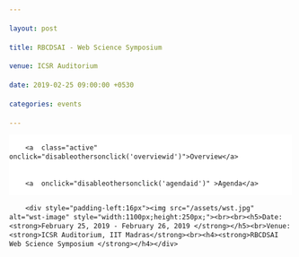 ```yaml
---

layout: post

title: RBCDSAI - Web Science Symposium

venue: ICSR Auditorium

date: 2019-02-25 09:00:00 +0530

categories: events

---
```




<html>

<head>

<meta name="viewport" content="width=device-width, initial-scale=1">

<style>

body {

  margin: 0;

  font-family: "Times New Roman", Times, serif;

}



.topnav {

  overflow: hidden;

  background-color: #ffffff;

}



.topnav a {

  float: left;

  color: #c0c0c0;

  text-align: center;

  padding: 7px 8px;

  text-decoration: none;

  font-size: 18px;

  

}



.topnav a:hover {

  background-color: #ffffff;

  color: black;

}



.topnav a.active {

  background-color: #ffffff;

  color: black;

}

</style>

 <script>


        function makeitactiveonload() {


             document.getElementById('dynamiccontent').innerHTML = '<div style="padding-left:16px"><img src="/assets/wst.jpg" alt="wst-image" style="width:1100px;height:250px;"><br><br>h5>Date: <strong>February 25, 2019 - February 26, 2019 </strong></h5><br>Venue: <strong>ICSR Auditorium, IIT Madras</strong><br><h4><strong>RBCDSAI Web Science Symposium </strong></h4></div>'


        }


        function disableothersonclick(elementtoactive) {


            if(elementtoactive == 'overviewid')


            {


                document.getElementById('dynamiccontent').innerHTML = '<div style="padding-left:16px"><img src="/assets/wst.jpg" alt="wst-image" style="width:1100px;height:250px;"><br><br><h5>Date: <strong>February 25, 2019 - February 26, 2019 </strong></h5><br>Venue: <strong>ICSR Auditorium, IIT Madras</strong><br><h4><strong>RBCDSAI Web Science Symposium </strong></h4></div>'


            }


            else 


            {


                document.getElementById('dynamiccontent').innerHTML = '<h3> align="center">Broad agenda as below. Further more details will be updated </h3><h4> align="center"><strong>Day 1: 25th February,2019 (Monday)</strong> </h4><table align="center"><tr><td>09:15 AM - 09:30 AM &nbsp;&nbsp;&nbsp;&nbsp;&nbsp;&nbsp;</td><td>Inauguration</td></tr><tr><td>09:30 AM - 10:30 AM &nbsp;&nbsp;&nbsp;&nbsp;&nbsp;&nbsp;</td> <td>Keynote Address: Wendy Hall</td></tr> <tr><td>10:30 AM - 11:00 AM&nbsp;&nbsp;&nbsp;&nbsp;&nbsp;&nbsp;</td><td>	Invited Talk 1</td></tr><tr><td>11:00 AM - 11:30 AM &nbsp;&nbsp;&nbsp;&nbsp;&nbsp;&nbsp;</td><td>Tea Break</td></tr><tr><td>11:30 AM - 12:00 PM &nbsp;&nbsp;&nbsp;&nbsp;&nbsp;&nbsp;</td><td>Invited Talk 2</td></tr><tr><td>12:00 PM - 12:30 PM &nbsp;&nbsp;&nbsp;&nbsp;&nbsp;&nbsp;</td><td>Invited Talk 3</td></tr><tr><td>12:30 PM - 02:00 PM &nbsp;&nbsp;&nbsp;&nbsp;&nbsp;&nbsp;</td><td>Lunch/Networking Time</td></tr><tr><td>02:00 PM - 03:00 PM &nbsp;&nbsp;&nbsp;&nbsp;&nbsp;&nbsp;</td><td>Keynote Address: JP Rangaswami</td></tr><tr><td>03:00 PM - 03:30 PM &nbsp;&nbsp;&nbsp;&nbsp;&nbsp;&nbsp;</td><td>Invited Talk 4</td></tr><tr><td>03:30 PM - 04:00 PM &nbsp;&nbsp;&nbsp;&nbsp;&nbsp;&nbsp;</td><td>Tea Break</td></tr><tr><td>04:00 PM - 04:30 PM &nbsp;&nbsp;&nbsp;&nbsp;&nbsp;&nbsp;</td><td>Poster Spotlights</td></tr><tr><td>04:30 PM - 06:00 PM &nbsp;&nbsp;&nbsp;&nbsp;&nbsp;&nbsp;</td> <td>Poster Session</td></tr><tr><td>06:00 PM - 07:00 PM &nbsp;&nbsp;&nbsp;&nbsp;&nbsp;&nbsp;</td><td>Networking</td></tr><tr><td>07:00 PM - 09:00 PM &nbsp;&nbsp;&nbsp;&nbsp;&nbsp;&nbsp;</td><td>Dinner, ICSR Dining hall</td></table><h4 align="center"><strong>Day 2: 26th February,2019 (Tuesday)</strong> </h4><table align="center"><tr><td>09:00 AM - 10:00 AM &nbsp;&nbsp;&nbsp;&nbsp;&nbsp;&nbsp;</td><td>Keynote Address: TBD</td></tr><tr><td>10:00 AM - 10:30 AM &nbsp;&nbsp;&nbsp;&nbsp;&nbsp;&nbsp;</td><td>Invited Talk 5</td></tr><tr><td>10:30 AM - 11:00 AM &nbsp;&nbsp;&nbsp;&nbsp;&nbsp;&nbsp;</td><td>Tea Break</td></tr><tr><td>11:00 AM - 11:30 AM &nbsp;&nbsp;&nbsp;&nbsp;&nbsp;&nbsp;</td><td>Invited Talk 6</td></tr><tr><td>11:30 AM - 12:00 PM &nbsp;&nbsp;&nbsp;&nbsp;&nbsp;&nbsp;</td><td>Invited Talk 7</td></tr><tr> <td>12:00 PM - 12:30 PM &nbsp;&nbsp;&nbsp;&nbsp;&nbsp;&nbsp;</td><td>Invited Talk 8</td></tr><tr> <td>12:30 PM - 02:00 PM &nbsp;&nbsp;&nbsp;&nbsp;&nbsp;&nbsp;</td> <td>Lunch</td></tr><tr><td>02:00 PM - 03:00 PM &nbsp;&nbsp;&nbsp;&nbsp;&nbsp;&nbsp;</td><td>Keynote Address: Noshir Contractor</td></tr> <tr><td>03:00 PM - 03:30 PM &nbsp;&nbsp;&nbsp;&nbsp;&nbsp;&nbsp;</td><td>Invited Talk 9</td></tr><tr><td>03:30 PM - 04:00 PM &nbsp;&nbsp;&nbsp;&nbsp;&nbsp;&nbsp;</td><td>Tea Break</td></tr><tr><td>04:00 PM - 05:00 PM &nbsp;&nbsp;&nbsp;&nbsp;&nbsp;&nbsp;</td><td>Panel Discussion: <strong>Fostering Web Science Community in India</strong></td></tr></table>';


            }


        }


    </script>

</head>

<body>



<div class="topnav" onload="makeitactiveonload()">


        <a  class="active"  onclick="disableothersonclick('overviewid')">Overview</a>


        <a  onclick="disableothersonclick('agendaid')" >Agenda</a>


</div>

<div id="dynamiccontent">


        <div style="padding-left:16px"><img src="/assets/wst.jpg" alt="wst-image" style="width:1100px;height:250px;"><br><br><h5>Date: <strong>February 25, 2019 - February 26, 2019 </strong></h5><br>Venue: <strong>ICSR Auditorium, IIT Madras</strong><br><h4><strong>RBCDSAI Web Science Symposium </strong></h4></div>


</div>



</body>

</html>
